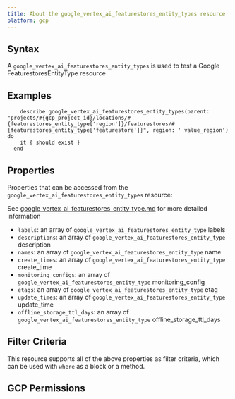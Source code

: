 ```yaml
---
title: About the google_vertex_ai_featurestores_entity_types resource
platform: gcp
---
```


## Syntax
A `google_vertex_ai_featurestores_entity_types` is used to test a Google FeaturestoresEntityType resource

## Examples
```
    describe google_vertex_ai_featurestores_entity_types(parent: "projects/#{gcp_project_id}/locations/#{featurestores_entity_type['region']}/featurestores/#{featurestores_entity_type['featurestore']}", region: ' value_region') do
    it { should exist }
  end
```

## Properties
Properties that can be accessed from the `google_vertex_ai_featurestores_entity_types` resource:

See [google_vertex_ai_featurestores_entity_type.md](google_vertex_ai_featurestores_entity_type.md) for more detailed information
  * `labels`: an array of `google_vertex_ai_featurestores_entity_type` labels
  * `descriptions`: an array of `google_vertex_ai_featurestores_entity_type` description
  * `names`: an array of `google_vertex_ai_featurestores_entity_type` name
  * `create_times`: an array of `google_vertex_ai_featurestores_entity_type` create_time
  * `monitoring_configs`: an array of `google_vertex_ai_featurestores_entity_type` monitoring_config
  * `etags`: an array of `google_vertex_ai_featurestores_entity_type` etag
  * `update_times`: an array of `google_vertex_ai_featurestores_entity_type` update_time
  * `offline_storage_ttl_days`: an array of `google_vertex_ai_featurestores_entity_type` offline_storage_ttl_days

## Filter Criteria
This resource supports all of the above properties as filter criteria, which can be used
with `where` as a block or a method.

## GCP Permissions
